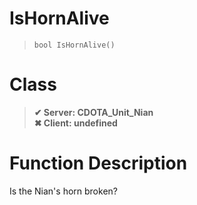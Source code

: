 # IsHornAlive
> `bool IsHornAlive()`
# Class
> __✔ Server: CDOTA_Unit_Nian__  
> __✖ Client: undefined__  
# Function Description
Is the Nian's horn broken?
